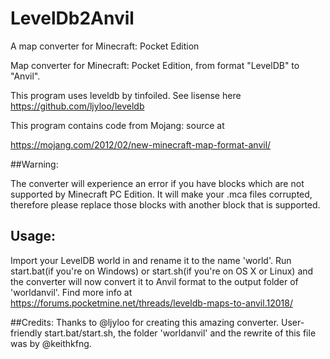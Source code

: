 # LevelDb2Anvil
A map converter for Minecraft: Pocket Edition

Map converter for Minecraft: Pocket Edition, from format "LevelDB" to "Anvil".

This program uses leveldb by tinfoiled. See lisense here https://github.com/ljyloo/leveldb

This program contains code from Mojang: source at

https://mojang.com/2012/02/new-minecraft-map-format-anvil/

##Warning:

The converter will experience an error if you have blocks which are not supported by Minecraft PC Edition. It will make your .mca files corrupted, therefore please replace those blocks with another block that is supported.

## Usage:

Import your LevelDB world in and rename it to the name 'world'.
Run start.bat(if you're on Windows) or start.sh(if you're on OS X or Linux) and the converter will now convert it to Anvil format to the output folder of 'worldanvil'.
Find more info at https://forums.pocketmine.net/threads/leveldb-maps-to-anvil.12018/

##Credits:
Thanks to @ljyloo for creating this amazing converter.
User-friendly start.bat/start.sh, the folder 'worldanvil' and the rewrite of this file was by @keithkfng.
